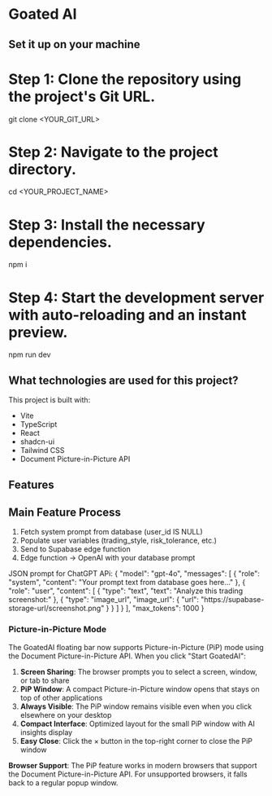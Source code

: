 # Goated AI

## Set it up on your machine

# Step 1: Clone the repository using the project's Git URL.
git clone <YOUR_GIT_URL>

# Step 2: Navigate to the project directory.
cd <YOUR_PROJECT_NAME>

# Step 3: Install the necessary dependencies.
npm i

# Step 4: Start the development server with auto-reloading and an instant preview.
npm run dev

## What technologies are used for this project?

This project is built with:

- Vite
- TypeScript
- React
- shadcn-ui
- Tailwind CSS
- Document Picture-in-Picture API

## Features

## Main Feature Process
1. Fetch system prompt from database (user_id IS NULL)
2. Populate user variables (trading_style, risk_tolerance, etc.)
3. Send to Supabase edge function
4. Edge function → OpenAI with your database prompt

JSON prompt for ChatGPT APi:
{
  "model": "gpt-4o",
  "messages": [
    {
      "role": "system",
      "content": "Your prompt text from database goes here..."
    },
    {
      "role": "user",
      "content": [
        {
          "type": "text", 
          "text": "Analyze this trading screenshot:"
        },
        {
          "type": "image_url",
          "image_url": {
            "url": "https://supabase-storage-url/screenshot.png"
          }
        }
      ]
    }
  ],
  "max_tokens": 1000
}

### Picture-in-Picture Mode

The GoatedAI floating bar now supports Picture-in-Picture (PiP) mode using the Document Picture-in-Picture API. When you click "Start GoatedAI":

1. **Screen Sharing**: The browser prompts you to select a screen, window, or tab to share
2. **PiP Window**: A compact Picture-in-Picture window opens that stays on top of other applications
3. **Always Visible**: The PiP window remains visible even when you click elsewhere on your desktop
4. **Compact Interface**: Optimized layout for the small PiP window with AI insights display
5. **Easy Close**: Click the × button in the top-right corner to close the PiP window

**Browser Support**: The PiP feature works in modern browsers that support the Document Picture-in-Picture API. For unsupported browsers, it falls back to a regular popup window.
